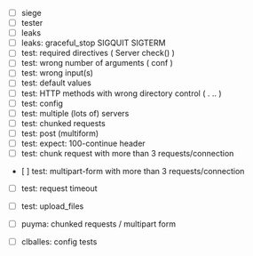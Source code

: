 - [ ] siege
- [ ] tester
- [ ] leaks
- [ ] leaks: graceful\_stop SIGQUIT SIGTERM
- [ ] test: required directives ( Server check() )
- [ ] test: wrong number of arguments ( conf )
- [ ] test: wrong input(s)
- [ ] test: default values
- [ ] test: HTTP methods with wrong directory control ( . .. )
- [ ] test: config
- [ ] test: multiple (lots of) servers
- [ ] test: chunked requests
- [ ] test: post (multiform)
- [ ] test: expect: 100-continue header
- [ ] test: chunk request with more than 3 requests/connection
- [ ] test: multipart-form with more than 3 requests/connection
- [ ] test: request timeout
- [ ] test: upload\_files

- [ ] puyma: chunked requests / multipart form 
- [ ] clballes: config tests
